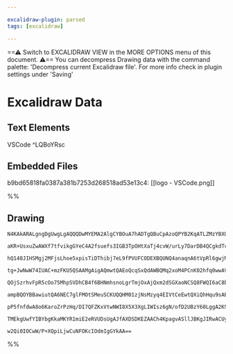 ```yaml
---

excalidraw-plugin: parsed
tags: [excalidraw]

---
```

==⚠  Switch to EXCALIDRAW VIEW in the MORE OPTIONS menu of this document. ⚠== You can decompress Drawing data with the command palette: 'Decompress current Excalidraw file'. For more info check in plugin settings under 'Saving'


# Excalidraw Data

## Text Elements
VSCode ^LQBoYRsc

## Embedded Files
b9bd65818fa0387a381b7253d268518ad53e13c4: [[logo - VSCode.png]]

%%
## Drawing
```compressed-json
N4KAkARALgngDgUwgLgAQQQDwMYEMA2AlgCYBOuA7hADTgQBuCpAzoQPYB2KqATLZMzYBXUtiRoIACyhQ4zZAHoFAc0JRJQgEYA6bGwC2CgF7N6hbEcK4OCtptbErHALRY8RMpWdx8Q1TdIEfARcZgRmBShcZQUebQAObQAGGjoghH0EDihmbgBtcDBQMBKIEm4IADMATgBNACkeTQBVAEYAMQAFXABxGABWADkAdiSAaQBhAFkAR1SSyFhECsJ9

aKR+UsxuZwAWXf7tfvikgGYeC4A2fsuefs3IGB3TpOHtXaTj4cvW/urLy7DarDB4QCgkdTcVonUGSBCEZTSKEwwqQazKYLcJKg5hQUhsADWCAmbHwbFIFU0+Fw2AJ81KmhpBOU+KEHGIJLJFIkeOszDguEC2XpkEqhHw+AAyrBMRJJDSNIERRBcfiiQB1CGSKE4vGEhDSmCy9CCDzK1mIjjhXJoVqgtgC7BqJ62pLY1EQVnsq3MG2oDhCCU4hAIY

hQ148JIHSMgj2MFjsLhoe5xpisTiDThibj7eL9fPVUFCODEXBQUNQ4anaqnA6tVpRl6gwjMAAi6XLYbQlQIYVBLOEcAAksQ/XkALqgzTCdkAUWCmWyY8nHqIHDpaADQdXbFpFe7vYQoLFwRHlOqmmI13i0J7Z3iw1wpxvmmGd1OxB4lzz0NwxH6pwIK0pzYLsyrMO44ioAUCxgHaqJwaiK4LGU7JYBUuApMe5CZGem6BvguplkIfoQIg7KEBwyjK

tg+JwNwW74IUAC+mzFKU5QSAAMgAigAQmwtQAEoQcqSxQdAWBQMq2xoM4PCnK02hfq0wwAVWSTVPEuynKCLqoPJeYJPELzAl+1S7G+rSXKC4LEJCaC7DwuwJB8ilAscpx/PBKFwgiSK2pZRz/K8wzQsMam1vEoLosa7ooaq+qcuSFQAMStEBmXKoytIDmyHKkilPLkBw/KClk0nHuKUoyhJprlLqaoIJq9namgfAeolRKGsaKqkg1HoWpIPp+j5p

QOjSzrhvFpR5cOo75MhpSVDhCB4f6BHNmhsnoLgrTmjOxAjQxm2dSGXaoNCSQ8FWQI6aC8bpkml0RQ9aaJpmHDZsmww6bWry6R6LbtsEnbcD2+B9h6075fOGQVX6jFFiWZb7i91a1v0rS7L8/ygmuG4bduKFknuF0Q1DKHlpg0kSAAapKJLEBsg2UAAKlJFQM0zLMoZUnBQJKhBGFB9aJK834/Gp13XTex4C+0uD6OK+kplTUkAIJEMoz0QMElSV

ampBQOYBBawiutQA6NEC7glFMOtSMeuSCKUQQHM01zjNsMzyq4EIVtCeEwtQXiQhHqu9sABLwoitOXcp/QseAyEQLgcBwNKqPcOx0BwpkFTa0imwMIQCAUHxTJ5eyyXcugqWVI3Tf0hA2AiEKUBDuW+jSk1tdpRlg+85AbekB3XcZJXuVegVXIVLypUCh3Lej+P3ftNVPV1f1YYl6vFUTz3eoalq3AdaU+/ZIfvf6lvFT1bvhSt+3B/d0JwiWtaO

pP5fnfdwA8o6KaroZrPzHq/DI7QFZKxVtwNWI8X5X3XgLIWIsz6gN/ofD2UBzY60LggA2K9EF/wyFnY2Gsx5sAoHCP8J1iYIPAUgjIs52QUPxNQkIF006UKoHvYhh82FULZvACSM8W4QXxBKAAGlCZySlWjvkBP0JI2MLixlKBI0k+BajcF+vI5yYUdLHC0jwaKT8jBsAMDnOMBBw5YgSC8G4ScSisR/vwt+h1joSDESXFkJBUFQUjL40g/jyz0W

TMEkgUwfYIBYbgKkaMKYR1miE2eRVUDsUgAJfAXDSDKEZAACh4KpagvASllJBKgJIRwACUyog7KEDIKCoeTCkKWxLwJsnSOnVP6HUlifDGGC2PggQBJtOCI1OstVaQc0IhKotYlCWR4nBAumHZJF8iDhNQOs0EHAlah1IOHe0Ac1yHPDgMp+dgABWCBsA5ElPsuA0TmZxISeTQ8JcaQm0YGzSx+BFmlHEvfdI9zEw0RIlbfQwjlj4XoZAUmRIPmQ

w2Qi0IOCwW/P+XQpiLjwCuNFOKcIOdmIgGYkAA==
```
%%